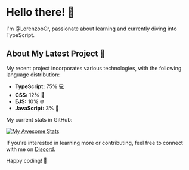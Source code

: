 # Hello there! 👋

I'm @LorenzooCr, passionate about learning and currently diving into TypeScript.

## About My Latest Project 🚀

My recent project incorporates various technologies, with the following language distribution:

- **TypeScript:** 75% 💻
- **CSS:** 12% 🎨
- **EJS:** 10% 🌐
- **JavaScript:** 3% 🚀

My current stats in GitHub:

[![My Awesome Stats](https://awesome-github-stats.azurewebsites.net/user-stats/lorenzoocr?cardType=github&theme=gotham&preferLogin=false)](https://git.io/awesome-stats-card)

If you're interested in learning more or contributing, feel free to connect with me on [Discord](https://discord.spritzbot.it).

Happy coding! 🚀
